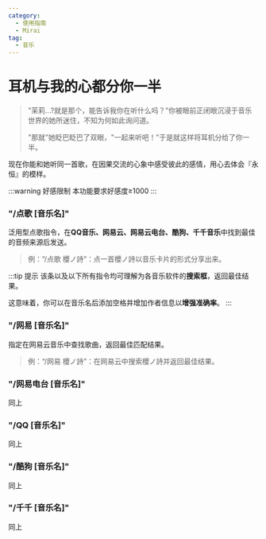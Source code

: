 ```yaml
---
category:
  - 使用指南
  - Mirai
tag:
  - 音乐
---
```


# 耳机与我的心都分你一半

> "茉莉...?就是那个，能告诉我你在听什么吗？"你被眼前正闭眼沉浸于音乐世界的她所迷住，不知为何如此询问道。
>
> "那就"她眨巴眨巴了双眼，"一起来听吧！"于是就这样将耳机分给了你一半。

现在你能和她听同一首歌，在因果交流的心象中感受彼此的感情，用心去体会『永恒』的模样。

:::warning 好感限制
本功能要求好感度≥1000
:::

### "/点歌 [音乐名]"

泛用型点歌指令，在**QQ音乐、网易云、网易云电台、酷狗、千千音乐**中找到最佳的音频来源后发送。

> 例：“/点歌 櫻ノ詩”：点一首櫻ノ詩以音乐卡片的形式分享出来。

:::tip 提示
该条以及以下所有指令均可理解为各音乐软件的**搜索框**，返回最佳结果。

这意味着，你可以在音乐名后添加空格并增加作者信息以**增强准确率**。
:::

### "/网易 [音乐名]"

指定在网易云音乐中查找歌曲，返回最佳匹配结果。

> 例：“/网易 櫻ノ詩”：在网易云中搜索櫻ノ詩并返回最佳结果。

### "/网易电台 [音乐名]"

同上

### "/QQ [音乐名]"

同上

### "/酷狗 [音乐名]"

同上

### "/千千 [音乐名]"

同上